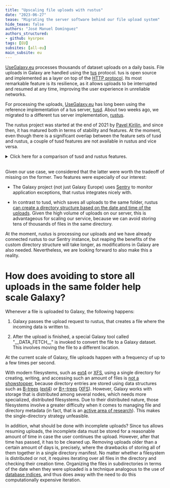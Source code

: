 ```yaml
---
title: "Upscaling file uploads with rustus"
date: "2023-06-27"
tease: "Migrating the server software behind our file upload system"
hide_tease: false
authors: "José Manuel Domínguez"
authors_structured:
- github: kysrpex
tags: [EU]
subsites: [all-eu]
main_subsite: eu
---
```


[UseGalaxy.eu](https://usegalaxy.eu/) processes thousands of dataset uploads on a daily basis. File uploads in Galaxy are handled using the [tus](https://tus.io/) protocol. tus is open source and implemented as a layer on top of the [HTTP protocol](https://developer.mozilla.org/en-US/docs/Web/HTTP/Overview). Its most remarkable feature is its resilience, as it allows uploads to be interrupted and resumed at any time, improving the user experience in unreliable networks.

For processing the uploads, [UseGalaxy.eu](https://usegalaxy.eu/) has long been using the reference implementation of a tus server, [tusd](https://github.com/tus/tusd). About two weeks ago, we migrated to a different tus server implementation, [rustus](https://s3rius.github.io/rustus/).

The rustus project was started at the end of 2021 by [Pavel Kirilin](https://github.com/s3rius), and since then, it has matured both in terms of stability and features. At the moment, even though there is a significant overlap between the feature sets of tusd and rustus, a couple of tusd features are not available in rustus and vice versa.

<details>
  <summary>
    Click here for a comparison of tusd and rustus features.
  </summary>

  <figure style="display: table; text-align:center; margin-left: auto; margin-right:auto">

  |                                                                                    | rustus | tusd  |
  |------------------------------------------------------------------------------------|--------|-------|
  | Programming language                                                               | rust   | go    |
  | Docker container provided                                                          | ✔️     |       |
  | Helm chart provided (Kubernetes)                                                   | ✔️     | ✔️    |
  | Amazon S3                                                                          | ✔️     | ✔️    |
  | Google Cloud Storage                                                               |        | ✔️    |
  | Microsoft Azure Blob Storage                                                       |        | ✔️    |
  | File hooks                                                                         | ✔️     | ✔️    |
  | HTTP hooks                                                                         | ✔️     | ✔️    |
  | gRPC hooks                                                                         |        | ✔️    |
  | AMQP hooks (Celery integration)                                                    | ✔️     |       |
  | Concurrent uploads (e.g. Dynamo, ETCD3 lockers)                                    |        | ✔️    |
  | Store uploads information in Redis or relational databases                         | ✔️     |       |
  | Custom directory structure                                                         | ✔️     |       |
  | Sentry integration                                                                 | ✔️     |       |
  | HTTPS support                                                                      |        | ✔️    |
  | Metrics                                                                            |        | ✔️    |
  | CORS                                                                               | ✔️     | ✔️    |

  </figure>

</details>
<br>

Given our use case, we considered that the latter were worth the tradeoff of missing on the former. Two features were especially of our interest:

- The Galaxy project (not just Galaxy Europe) uses [Sentry](https://sentry.io) to monitor application exceptions, that rustus integrates nicely with.

- In contrast to tusd, which saves all uploads to the same folder, rustus [can create a directory structure based on the date and time of the uploads](https://s3rius.github.io/rustus/configuration/#file-storage). Given the high volume of uploads on our server, this is advantageous for scaling our service, because we can avoid storing tens of thousands of files in the same directory.

At the moment, rustus is processing our uploads and we have already connected rustus to our Sentry instance, but reaping the benefits of the custom directory structure will take longer, as modifications in Galaxy are also needed. Nevertheless, we are looking forward to also make this a reality.

# How does avoiding to store all uploads in the same folder help scale Galaxy?

Whenever a file is uploaded to Galaxy, the following happens:

1. Galaxy passes the upload request to rustus, that creates a file where the incoming data is written to.

2. After the upload is finished, a special Galaxy tool called "\_\_DATA\_FETCH\_\_" is invoked to convert the file to a Galaxy dataset. This involves moving the file to a different location.

At the current scale of Galaxy, file uploads happen with a frequency of up to a few times per second.

With modern filesystems, such as [ext4](https://en.wikipedia.org/wiki/Ext4) or [XFS](https://en.wikipedia.org/wiki/XFS), using a single directory for creating, writing, and accessing such an amount of files is [not a showstopper](https://medium.com/@hartator/benchmark-deep-directory-structure-vs-flat-directory-structure-to-store-millions-of-files-on-ext4-cac1000ca28), because directory entries are stored using data structures such as [B-trees](https://en.wikipedia.org/wiki/B-tree) ([ext4](https://ext4.wiki.kernel.org/index.php/Ext4_Disk_Layout#Directory_Entries)) or [B+-trees](https://en.wikipedia.org/wiki/B%2B_tree) ([XFS](https://mirrors.edge.kernel.org/pub/linux/utils/fs/xfs/docs/xfs_filesystem_structure.pdf#6b)). However, Galaxy works with storage that is distributed among several nodes, which needs more specialized, distributed filesystems. Due to their distributed nature, those filesystems involve a greater difficulty when it comes to managing file and directory metadata (in fact, that is an [active area of research](https://ieeexplore.ieee.org/document/9768784)). This makes the single-directory strategy unfeasible.

In addition, what should be done with incomplete uploads? Since tus allows resuming uploads, the incomplete data must be stored for a reasonable amount of time in case the user continues the upload. However, after that time has passed, it has to be cleaned up. Removing uploads older than a certain amount of days is, precisely, where the drawbacks of storing all of them together in a single directory manifest. No matter whether a filesystem is distributed or not, it requires iterating over all files in the directory and checking their creation time. Organizing the files in subdirectories in terms of the date when they were uploaded is a technique analogous to the use of [database indices](https://en.wikipedia.org/wiki/Database_index), and thus does away with the need to do this computationally expensive iteration.
